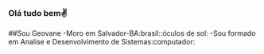 ### Olá tudo bem✌
 ##Sou Geovane
 -Moro em Salvador-BA:brasil::óculos de sol:
 -Sou formado em Analise e Desenvolvimento de Sistemas:computador:
<!--
**GE-SANTOS/GE-SANTOS** is a ✨ _special_ ✨ repository because its `README.md` (this file) appears on your GitHub profile.

Here are some ideas to get you started:

- 🔭 I’m currently working on ...
- 🌱 I’m currently learning ...
- 👯 I’m looking to collaborate on ...
- 🤔 I’m looking for help with ...
- 💬 Ask me about ...
- 📫 How to reach me: ...
- 😄 Pronouns: ...
- ⚡ Fun fact: ...
-->
